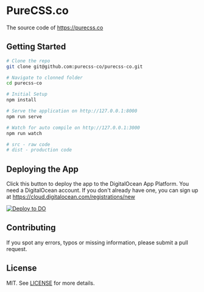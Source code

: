 # PureCSS.co

The source code of https://purecss.co

## Getting Started

```bash
# Clone the repo
git clone git@github.com:purecss-co/purecss-co.git

# Navigate to clonned folder
cd purecss-co

# Initial Setup
npm install

# Serve the application on http://127.0.0.1:8000
npm run serve

# Watch for auto compile on http://127.0.0.1:3000
npm run watch

# src - raw code
# dist - production code
```

## Deploying the App

Click this button to deploy the app to the DigitalOcean App Platform. You need a DigitalOcean account. If you don't already have one, you can sign up at https://cloud.digitalocean.com/registrations/new

[![Deploy to DO](https://mp-assets1.sfo2.digitaloceanspaces.com/deploy-to-do/do-btn-blue.svg)](https://cloud.digitalocean.com/apps/new?repo=https://github.com/purecss-co/purecss-co/tree/master)

## Contributing

If you spot any errors, typos or missing information, please submit a pull request.

## License

MIT. See [LICENSE](LICENSE) for more details.
